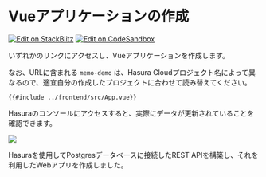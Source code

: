 # Vueアプリケーションの作成

[![Edit on StackBlitz](https://developer.stackblitz.com/img/open_in_stackblitz.svg)](https://stackblitz.com/github/kou029w/hasura-rest-hands-on/tree/main/frontend?terminal=dev&file=src/App.vue)
[![Edit on CodeSandbox](https://codesandbox.io/static/img/play-codesandbox.svg)](https://codesandbox.io/s/github/kou029w/hasura-rest-hands-on/tree/main/frontend?file=/src/App.vue)

いずれかのリンクにアクセスし、Vueアプリケーションを作成します。

なお、URLに含まれる `memo-demo` は、Hasura Cloudプロジェクト名によって異なるので、適宜自分の作成したプロジェクトに合わせて読み替えてください。

```vue
{{#include ../frontend/src/App.vue}}
```

Hasuraのコンソールにアクセスすると、実際にデータが更新されていることを確認できます。

![](https://lh3.googleusercontent.com/twteosRUkmMlBoa8PXU3UXC9umek-TzQ1kwOWZIShW7fKvW_4tVtG7B3Ue-olldhxh05x1JTFtt_Oxn2nLxcDPEGBv32bkE2zjpqL7heEjV54jkDgYqOm1tEq02qvnKoqu5yaSKRZA=w800)

Hasuraを使用してPostgresデータベースに接続したREST APIを構築し、それを利用したWebアプリを作成しました。
